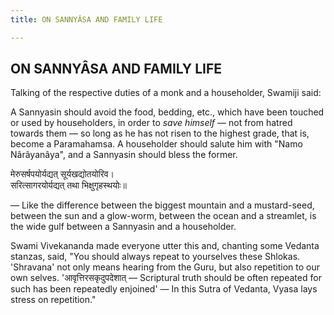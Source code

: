```yaml
---
title: ON SANNYÂSA AND FAMILY LIFE

---
```





  

## ON SANNYÂSA AND FAMILY LIFE

Talking of the respective duties of a monk and a householder, Swamiji
said:

A Sannyasin should avoid the food, bedding, etc., which have been
touched or used by householders, in order to *save himself* — not from
hatred towards them — so long as he has not risen to the highest grade,
that is, become a Paramahamsa. A householder should salute him with
"Namo Nârâyanâya", and a Sannyasin should bless the former.

मेरुसर्षपयोर्यद्यत् सूर्यखद्योतयोरिव।  
सरित्सागरयोर्यद्यत् तथा भिक्षुगृहस्थयोः॥

— Like the difference between the biggest mountain and a mustard-seed,
between the sun and a glow-worm, between the ocean and a streamlet, is
the wide gulf between a Sannyasin and a householder.

Swami Vivekananda made everyone utter this and, chanting some Vedanta
stanzas, said, "You should always repeat to yourselves these Shlokas.
'Shravana' not only means hearing from the Guru, but also repetition to
our own selves. 'आवृत्तिरसकृदुपदेशात् — Scriptural truth should be often
repeated for such has been repeatedly enjoined' — In this Sutra of
Vedanta, Vyasa lays stress on repetition."


